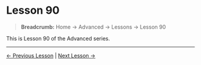 # Lesson 90

> **Breadcrumb:** Home → Advanced → Lessons → Lesson 90

This is Lesson 90 of the Advanced series.

---

[← Previous Lesson](lesson_89.md) | [Next Lesson →](lesson_91.md)
